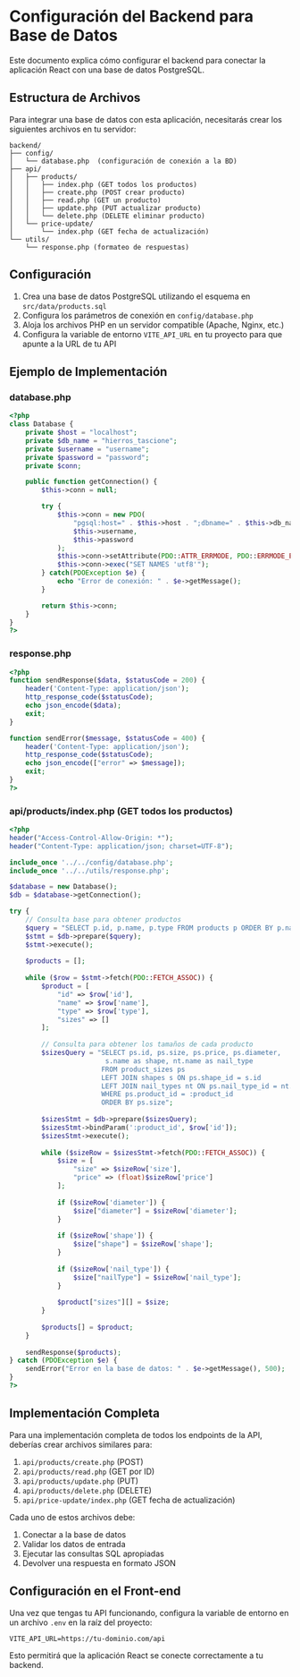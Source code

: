 
# Configuración del Backend para Base de Datos

Este documento explica cómo configurar el backend para conectar la aplicación React con una base de datos PostgreSQL.

## Estructura de Archivos

Para integrar una base de datos con esta aplicación, necesitarás crear los siguientes archivos en tu servidor:

```
backend/
├── config/
│   └── database.php  (configuración de conexión a la BD)
├── api/
│   ├── products/
│   │   ├── index.php (GET todos los productos)
│   │   ├── create.php (POST crear producto)
│   │   ├── read.php (GET un producto)
│   │   ├── update.php (PUT actualizar producto)
│   │   └── delete.php (DELETE eliminar producto)
│   └── price-update/
│       └── index.php (GET fecha de actualización)
└── utils/
    └── response.php (formateo de respuestas)
```

## Configuración

1. Crea una base de datos PostgreSQL utilizando el esquema en `src/data/products.sql`
2. Configura los parámetros de conexión en `config/database.php`
3. Aloja los archivos PHP en un servidor compatible (Apache, Nginx, etc.)
4. Configura la variable de entorno `VITE_API_URL` en tu proyecto para que apunte a la URL de tu API

## Ejemplo de Implementación

### database.php
```php
<?php
class Database {
    private $host = "localhost";
    private $db_name = "hierros_tascione";
    private $username = "username";
    private $password = "password";
    private $conn;

    public function getConnection() {
        $this->conn = null;

        try {
            $this->conn = new PDO(
                "pgsql:host=" . $this->host . ";dbname=" . $this->db_name,
                $this->username,
                $this->password
            );
            $this->conn->setAttribute(PDO::ATTR_ERRMODE, PDO::ERRMODE_EXCEPTION);
            $this->conn->exec("SET NAMES 'utf8'");
        } catch(PDOException $e) {
            echo "Error de conexión: " . $e->getMessage();
        }

        return $this->conn;
    }
}
?>
```

### response.php
```php
<?php
function sendResponse($data, $statusCode = 200) {
    header('Content-Type: application/json');
    http_response_code($statusCode);
    echo json_encode($data);
    exit;
}

function sendError($message, $statusCode = 400) {
    header('Content-Type: application/json');
    http_response_code($statusCode);
    echo json_encode(["error" => $message]);
    exit;
}
?>
```

### api/products/index.php (GET todos los productos)
```php
<?php
header("Access-Control-Allow-Origin: *");
header("Content-Type: application/json; charset=UTF-8");

include_once '../../config/database.php';
include_once '../../utils/response.php';

$database = new Database();
$db = $database->getConnection();

try {
    // Consulta base para obtener productos
    $query = "SELECT p.id, p.name, p.type FROM products p ORDER BY p.name";
    $stmt = $db->prepare($query);
    $stmt->execute();
    
    $products = [];
    
    while ($row = $stmt->fetch(PDO::FETCH_ASSOC)) {
        $product = [
            "id" => $row['id'],
            "name" => $row['name'],
            "type" => $row['type'],
            "sizes" => []
        ];
        
        // Consulta para obtener los tamaños de cada producto
        $sizesQuery = "SELECT ps.id, ps.size, ps.price, ps.diameter, 
                        s.name as shape, nt.name as nail_type
                       FROM product_sizes ps 
                       LEFT JOIN shapes s ON ps.shape_id = s.id
                       LEFT JOIN nail_types nt ON ps.nail_type_id = nt.id
                       WHERE ps.product_id = :product_id
                       ORDER BY ps.size";
                       
        $sizesStmt = $db->prepare($sizesQuery);
        $sizesStmt->bindParam(':product_id', $row['id']);
        $sizesStmt->execute();
        
        while ($sizeRow = $sizesStmt->fetch(PDO::FETCH_ASSOC)) {
            $size = [
                "size" => $sizeRow['size'],
                "price" => (float)$sizeRow['price']
            ];
            
            if ($sizeRow['diameter']) {
                $size["diameter"] = $sizeRow['diameter'];
            }
            
            if ($sizeRow['shape']) {
                $size["shape"] = $sizeRow['shape'];
            }
            
            if ($sizeRow['nail_type']) {
                $size["nailType"] = $sizeRow['nail_type'];
            }
            
            $product["sizes"][] = $size;
        }
        
        $products[] = $product;
    }
    
    sendResponse($products);
} catch (PDOException $e) {
    sendError("Error en la base de datos: " . $e->getMessage(), 500);
}
?>
```

## Implementación Completa

Para una implementación completa de todos los endpoints de la API, deberías crear archivos similares para:

1. `api/products/create.php` (POST)
2. `api/products/read.php` (GET por ID)
3. `api/products/update.php` (PUT)
4. `api/products/delete.php` (DELETE)
5. `api/price-update/index.php` (GET fecha de actualización)

Cada uno de estos archivos debe:
1. Conectar a la base de datos
2. Validar los datos de entrada
3. Ejecutar las consultas SQL apropiadas
4. Devolver una respuesta en formato JSON

## Configuración en el Front-end

Una vez que tengas tu API funcionando, configura la variable de entorno en un archivo `.env` en la raíz del proyecto:

```
VITE_API_URL=https://tu-dominio.com/api
```

Esto permitirá que la aplicación React se conecte correctamente a tu backend.
